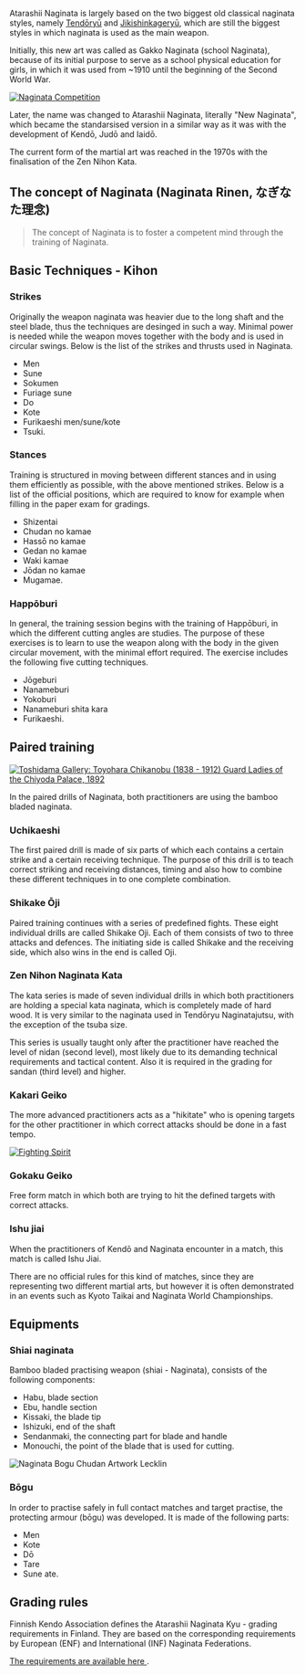 Atarashii Naginata is largely based on the two biggest old classical
naginata styles, namely [Tendōryū](http://shingetsukai.com/ "天道流薙刀術 眞月会") and
[Jikishinkageryū](http://www.jikishin-naginata.jp/ "直心影流薙刀術 秀徳会"), which are still
the biggest styles in which naginata is used as the main weapon.

Initially, this new art was called as Gakko Naginata (school Naginata), because of its
initial purpose to serve as a school physical education for girls, in which it was used
from ~1910 until the beginning of the Second World War.

[![Naginata Competition](http://farm7.staticflickr.com/6231/6282661367_12b51920c4_m.jpg)
](http://flickr.com/photos/96248369@N00/6282661367 "Naginata Competition / ethics_gradient")

Later, the name was changed to Atarashii Naginata, literally "New Naginata", which became the
standarsised version in a similar way as it was with the development of Kendō, Judō and Iaidō.

The current form of the martial art was reached in the 1970s with the finalisation of the Zen Nihon Kata.

## The concept of Naginata (Naginata Rinen, なぎなた理念)

> The concept of Naginata is to foster a competent mind through the training of Naginata.

## Basic Techniques - Kihon

### Strikes

Originally the weapon naginata was heavier due to the long shaft and the steel blade, thus
the techniques are desinged in such a way. Minimal power is needed while the weapon moves
together with the body and is used in circular swings.
Below is the list of the strikes and thrusts used in Naginata.

-   Men
-   Sune
-   Sokumen
-   Furiage sune
-   Do
-   Kote
-   Furikaeshi men/sune/kote
-   Tsuki.

### Stances

Training is structured in moving between different stances and in using them
efficiently as possible, with the above mentioned strikes.
Below is a list of the official positions, which are required to know
for example when filling in the paper exam for gradings.

-   Shizentai
-   Chudan no kamae
-   Hassō no kamae
-   Gedan no kamae
-   Waki kamae
-   Jōdan no kamae
-   Mugamae.

### Happōburi

In general, the training session begins with the training of Happōburi, in which the different cutting
angles are studies. The purpose of these exercises is to learn to use the weapon along with
the body in the given circular movement, with the minimal effort required.
The exercise includes the following five cutting techniques.

-   Jōgeburi
-   Nanameburi
-   Yokoburi
-   Nanameburi shita kara
-   Furikaeshi.

## Paired training

[![Toshidama Gallery: Toyohara Chikanobu (1838 - 1912) Guard Ladies of the Chiyoda Palace,
1892](http://farm9.staticflickr.com/8107/8453641906_8f54ca9720_m.jpg)
](http://www.flickr.com/photos/toshidama-gallery/8453641906 "Toshidama Gallery: Toyohara Chikanobu (1838 - 1912) Guard Ladies of the Chiyoda Palace, 1892 / Alex Faulkner")

In the paired drills of Naginata, both practitioners are using the bamboo bladed naginata.

### Uchikaeshi

The first paired drill is made of six parts of which each contains a certain
strike and a certain receiving technique. The purpose of this drill is to teach
correct striking and receiving distances, timing and also how to combine these
different techniques in to one complete combination.

### Shikake Ōji

Paired training continues with a series of predefined fights. These eight individual
drills are called Shikake Oji. Each of them consists of two to three attacks and defences.
The initiating side is called Shikake and the receiving side, which also wins in the end is
called Oji.

### Zen Nihon Naginata Kata

The kata series is made of seven individual drills in which both practitioners are holding
a special kata naginata, which is completely made of hard wood. It is very similar to the
naginata used in Tendōryu Naginatajutsu, with the exception of the tsuba size.

This series is usually taught only after the practitioner have reached the level of nidan (second level),
most likely due to its demanding technical requirements and tactical content.
Also it is required in the grading for sandan (third level) and higher.

### Kakari Geiko

The more advanced practitioners acts as a "hikitate" who is opening targets for the other practitioner
in which correct attacks should be done in a fast tempo.

[![Fighting
Spirit](http://farm8.staticflickr.com/7036/7040969153_c884abd640_m.jpg)
](http://flickr.com/photos/31676563@N05/7040969153 "Fighting Spirit / Teruhide Tomori")

### Gokaku Geiko

Free form match in which both are trying to hit the defined targets with correct attacks.

### Ishu jiai

When the practitioners of Kendō and Naginata encounter in a match, this match is called Ishu Jiai.

There are no official rules for this kind of matches, since they are representing two different martial arts,
but however it is often demonstrated in an events such as Kyoto Taikai and Naginata World Championships.

## Equipments

### Shiai naginata

Bamboo bladed practising weapon (shiai - Naginata), consists of the following components:

- Habu, blade section
- Ebu, handle section
- Kissaki, the blade tip
- Ishizuki, end of the shaft
- Sendanmaki, the connecting part for blade and handle
- Monouchi, the point of the blade that is used for cutting.

![Naginata Bogu Chudan Artwork
Lecklin](/img/naginata-bogu-chudan-artwork-lecklin.png)

### Bōgu

In order to practise safely in full contact matches and target practise, the protecting armour (bōgu)
was developed. It is made of the following parts:

-   Men
-   Kote
-   Dō
-   Tare
-   Sune ate.

## Grading rules

Finnish Kendo Association defines the Atarashii Naginata Kyu - grading requirements
in Finland. They are based on the corresponding requirements by
European (ENF) and International (INF) Naginata Federations.

[The requirements are available here
](https://github.com/paazmaya/naginata.fi/blob/master/content/en/grading-rules.md "Grading rules").
